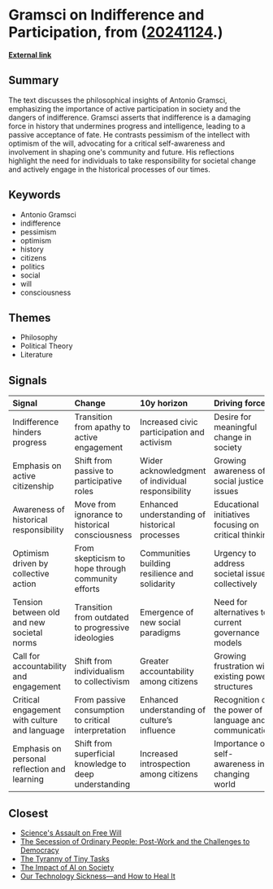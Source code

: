 # __Gramsci on Indifference and Participation__, from ([20241124](https://kghosh.substack.com/p/20241124).)

__[External link](https://sentiers.media/r/e85bd1c3?m=e7464b7b-19e1-4782-a64b-a5bba77e6caf)__



## Summary

The text discusses the philosophical insights of Antonio Gramsci, emphasizing the importance of active participation in society and the dangers of indifference. Gramsci asserts that indifference is a damaging force in history that undermines progress and intelligence, leading to a passive acceptance of fate. He contrasts pessimism of the intellect with optimism of the will, advocating for a critical self-awareness and involvement in shaping one's community and future. His reflections highlight the need for individuals to take responsibility for societal change and actively engage in the historical processes of our times.

## Keywords

* Antonio Gramsci
* indifference
* pessimism
* optimism
* history
* citizens
* politics
* social
* will
* consciousness

## Themes

* Philosophy
* Political Theory
* Literature

## Signals

| Signal                                        | Change                                                 | 10y horizon                                       | Driving force                                          |
|:----------------------------------------------|:-------------------------------------------------------|:--------------------------------------------------|:-------------------------------------------------------|
| Indifference hinders progress                 | Transition from apathy to active engagement            | Increased civic participation and activism        | Desire for meaningful change in society                |
| Emphasis on active citizenship                | Shift from passive to participative roles              | Wider acknowledgment of individual responsibility | Growing awareness of social justice issues             |
| Awareness of historical responsibility        | Move from ignorance to historical consciousness        | Enhanced understanding of historical processes    | Educational initiatives focusing on critical thinking  |
| Optimism driven by collective action          | From skepticism to hope through community efforts      | Communities building resilience and solidarity    | Urgency to address societal issues collectively        |
| Tension between old and new societal norms    | Transition from outdated to progressive ideologies     | Emergence of new social paradigms                 | Need for alternatives to current governance models     |
| Call for accountability and engagement        | Shift from individualism to collectivism               | Greater accountability among citizens             | Growing frustration with existing power structures     |
| Critical engagement with culture and language | From passive consumption to critical interpretation    | Enhanced understanding of culture’s influence     | Recognition of the power of language and communication |
| Emphasis on personal reflection and learning  | Shift from superficial knowledge to deep understanding | Increased introspection among citizens            | Importance of self-awareness in a changing world       |

## Closest

* [Science's Assault on Free Will](20dcd5f1dfbe5f80a079ad28644cf08f)
* [The Secession of Ordinary People: Post-Work and the Challenges to Democracy](43aa6ac3d82bbc19f0d66d5b2bb37897)
* [The Tyranny of Tiny Tasks](be4e7e887a88c7b1bae1400c5c4c0500)
* [The Impact of AI on Society](87709d0e31dee725ec1f54b7f4facbc4)
* [Our Technology Sickness—and How to Heal It](c1bb890337ef382bfaa5720c9fd05134)